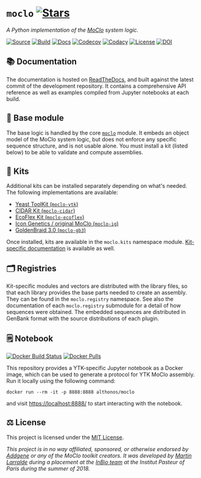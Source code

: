 # `moclo` [![Stars](https://img.shields.io/github/stars/althonos/moclo.svg?style=social&maxAge=3600&label=Star)](https://github.com/althonos/moclo/stargazers)

*A Python implementation of the [MoClo](https://www.addgene.org/cloning/moclo/) system logic.*

[![Source](https://img.shields.io/badge/source-GitHub-303030.svg?maxAge=3600&style=flat-square)](https://github.com/althonos/moclo)
[![Build](https://img.shields.io/github/workflow/status/althonos/moclo/Test?style=flat-square&maxAge=3600)](https://github.com/althonos/moclo/actions)
[![Docs](https://img.shields.io/readthedocs/moclo.svg?maxAge=3600&style=flat-square)](https://moclo.readthedocs.io/)
[![Codecov](https://img.shields.io/codecov/c/github/althonos/moclo/master.svg?style=flat-square&maxAge=600)](https://codecov.io/gh/althonos/moclo)
[![Codacy](https://img.shields.io/codacy/grade/5b29a9c0d91f4e82944a46997bd9a480/master.svg?style=flat-square&maxAge=300)](https://www.codacy.com/app/althonos/moclo)
[![License](https://img.shields.io/pypi/l/moclo.svg?style=flat-square&maxAge=300)](https://choosealicense.com/licenses/mit/)
[![DOI](https://img.shields.io/badge/doi-10.5281%2Fzenodo.1401815-blue.svg?style=flat-square&maxAge=31536000)](https://zenodo.org/badge/latestdoi/138012703)

## 📚 Documentation

The documentation is hosted on [ReadTheDocs](https://moclo.readthedocs.org),
and built against the latest commit of the development repository. It contains
a comprehensive API reference as well as examples compiled from Jupyter
notebooks at each build.


## 🔩 Base module

The base logic is handled by the core [`moclo`](https://github.com/althonos/moclo/tree/master/moclo)
module. It embeds an object model of the MoClo system logic, but does not enforce
any specific sequence structure, and is not usable alone. You must install a kit
(listed below) to be able to validate and compute assemblies.


## 🧰 Kits

Additional kits can be installed separately depending on what's needed. The
following implementations are available:

* [Yeast ToolKit (`moclo-ytk`)](https://github.com/althonos/moclo/tree/master/moclo-ytk)
* [CIDAR Kit (`moclo-cidar`)](https://github.com/althonos/moclo/tree/master/moclo-cidar)
* [EcoFlex Kit (`moclo-ecoflex`)](https://github.com/althonos/moclo/tree/master/moclo-ecoflex)
* [Icon Genetics / original MoClo (`moclo-ig`)](https://github.com/althonos/moclo/tree/master/moclo-ig)
* [GoldenBraid 3.0 (`moclo-gb3`)](https://github.com/althonos/moclo/tree/master/moclo-gb3)

Once installed, kits are available in the `moclo.kits` namespace module.
[Kit-specific documentation](https://moclo.readthedocs.io/en/latest/#kits) is
available as well.


## 🗂️ Registries

Kit-specific modules and vectors are distributed with the library files, so that
each library provides the base parts needed to create an assembly. They can be
found in the `moclo.registry` namespace. See also the documentation of each
`moclo.registry` submodule for a detail of how sequences were obtained. The
embedded sequences are distributed in GenBank format with the source distributions
of each plugin.


## 🗒️ Notebook

[![Docker Build Status](https://img.shields.io/docker/build/althonos/moclo.svg?style=flat-square&maxAge=3600)](https://hub.docker.com/r/althonos/moclo/builds/) [![Docker Pulls](https://img.shields.io/docker/pulls/althonos/moclo.svg?style=flat-square&maxAge=3600)](https://hub.docker.com/r/althonos/moclo/)

This repository provides a YTK-specific Jupyter notebook as a Docker image,
which can be used to generate a protocol for YTK MoClo assembly. Run it locally
using the following command:
```console
docker run --rm -it -p 8888:8888 althonos/moclo
```
and visit [https://localhost:8888/](https://localhost:8888/) to start interacting
with the notebook.


## ⚖️ License

This project is licensed under the [MIT License](http://choosealicense.com/licenses/mit/).

*This project is in no way affiliated, sponsored, or otherwise endorsed by [Addgene](https://www.addgene.org) or any of the MoClo toolkit creators.
It was developed by [Martin Larralde](https://github.com/althonos/pyhmmer)
during a placement at the [InBio team](https://research.pasteur.fr/en/team/experimental-and-computational-methods-for-modeling-cellular-processes/)
at the Institut Pasteur of Paris during the summer of 2018.*
